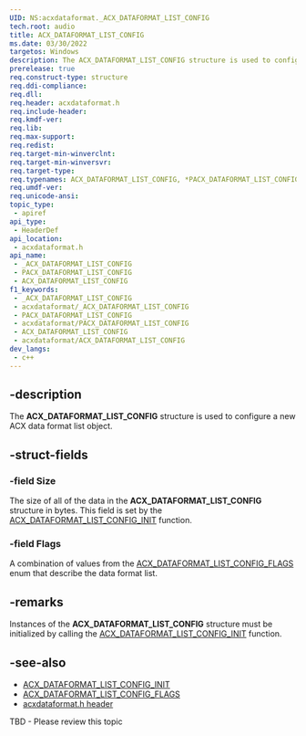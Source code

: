 ```yaml
---
UID: NS:acxdataformat._ACX_DATAFORMAT_LIST_CONFIG
tech.root: audio
title: ACX_DATAFORMAT_LIST_CONFIG
ms.date: 03/30/2022
targetos: Windows
description: The ACX_DATAFORMAT_LIST_CONFIG structure is used to configure a new ACX data format list object.
prerelease: true
req.construct-type: structure
req.ddi-compliance: 
req.dll: 
req.header: acxdataformat.h
req.include-header: 
req.kmdf-ver: 
req.lib: 
req.max-support: 
req.redist: 
req.target-min-winverclnt: 
req.target-min-winversvr: 
req.target-type: 
req.typenames: ACX_DATAFORMAT_LIST_CONFIG, *PACX_DATAFORMAT_LIST_CONFIG
req.umdf-ver: 
req.unicode-ansi: 
topic_type:
 - apiref
api_type:
 - HeaderDef
api_location:
 - acxdataformat.h
api_name:
 - _ACX_DATAFORMAT_LIST_CONFIG
 - PACX_DATAFORMAT_LIST_CONFIG
 - ACX_DATAFORMAT_LIST_CONFIG
f1_keywords:
 - _ACX_DATAFORMAT_LIST_CONFIG
 - acxdataformat/_ACX_DATAFORMAT_LIST_CONFIG
 - PACX_DATAFORMAT_LIST_CONFIG
 - acxdataformat/PACX_DATAFORMAT_LIST_CONFIG
 - ACX_DATAFORMAT_LIST_CONFIG
 - acxdataformat/ACX_DATAFORMAT_LIST_CONFIG
dev_langs:
 - c++
---
```


## -description

The **ACX_DATAFORMAT_LIST_CONFIG** structure is used to configure a new ACX data format list object.

## -struct-fields

### -field Size

The size of all of the data in the **ACX_DATAFORMAT_LIST_CONFIG** structure in bytes. This field is set by the [ACX_DATAFORMAT_LIST_CONFIG_INIT](nf-acxdataformat-acx_dataformat_list_config_init.md) function.

### -field Flags

A combination of values from the [ACX_DATAFORMAT_LIST_CONFIG_FLAGS](ne-acxdataformat-acx_dataformat_list_config_flags.md) enum that describe the data format list.

## -remarks

Instances of the **ACX_DATAFORMAT_LIST_CONFIG** structure must be initialized by calling the [ACX_DATAFORMAT_LIST_CONFIG_INIT](nf-acxdataformat-acx_dataformat_list_config_init.md) function.

## -see-also

- [ACX_DATAFORMAT_LIST_CONFIG_INIT](nf-acxdataformat-acx_dataformat_list_config_init.md)
- [ACX_DATAFORMAT_LIST_CONFIG_FLAGS](ne-acxdataformat-acx_dataformat_list_config_flags.md)
- [acxdataformat.h header](index.md)
 
TBD - Please review this topic
